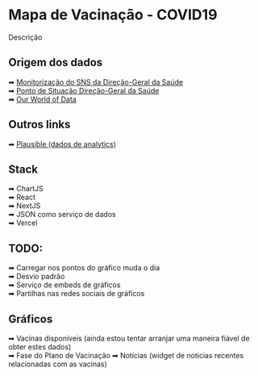

# Mapa de Vacinação - COVID19
Descrição

## Origem dos dados
➡ [Monitorização do SNS da Direção-Geral da Saúde](https://www.sns.gov.pt/monitorizacao-do-sns/vacinas-covid-19/)  
➡ [Ponto de Situação Direção-Geral da Saúde](https://covid19.min-saude.pt/ponto-de-situacao-atual-em-portugal/)  
➡ [Our World of Data](https://github.com/owid/covid-19-data/blob/master/public/data/vaccinations/country_data/Portugal.csv)  

## Outros links
➡ [Plausible (dados de analytics)](https://plausible.io/vacinacaocovid19.pt)
## Stack
➡ ChartJS  
➡ React  
➡ NextJS  
➡ JSON como serviço de dados  
➡ Vercel  
## TODO: 
➡ Carregar nos pontos do gráfico muda o dia    
➡ Desvio padrão  
➡ Serviço de embeds de gráficos  
➡ Partilhas nas redes sociais de gráficos  


## Gráficos
➡ Vacinas disponíveis (ainda estou tentar arranjar uma maneira fiável de obter estes dados)  
➡ Fase do Plano de Vacinação
➡ Notícias (widget de noticias recentes relacionadas com as vacinas)  

